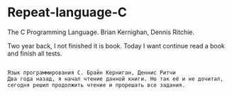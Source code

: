 # Repeat-language-C
The C Programming Language. Brian Kernighan, Dennis Ritchie.

Two year back, I not finished it is book. Today I want continue read a book and finish all tests.

~~~	~~~	~~~	~~~	~~~

Язык программирования C. Брайн Керниган, Деннис Ритчи
Два года назад, я начал чтение данной книги. Но так её и не дочитал, сегодня решил продолжить чтение и прорешать все задания.

